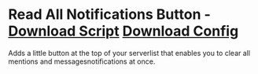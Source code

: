# Read All Notifications Button - [Download Script](https://raw.githubusercontent.com/mwittrien/BetterDiscordAddons/master/PluginsV2/ReadAllNotificationsButton/index.js) [Download Config](https://raw.githubusercontent.com/mwittrien/BetterDiscordAddons/master/PluginsV2/ReadAllNotificationsButton/config.json)

Adds a little button at the top of your serverlist that enables you to clear all mentions and messagesnotifications at once.
